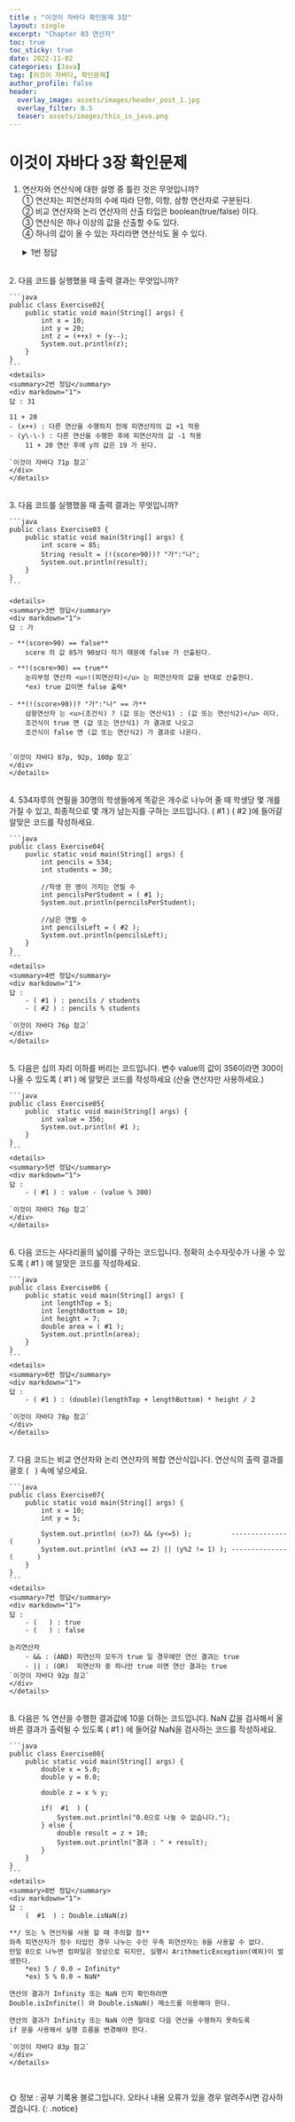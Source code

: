 ```yaml
---
title : "이것이 자바다 확인문제 3장"
layout: single
excerpt: "Chapter 03 연산자"
toc: true
toc_sticky: true
date: 2022-11-02
categories: [Java]
tag: [이것이 자바다, 확인문제]
author_profile: false
header:
  overlay_image: assets/images/header_post_1.jpg
  overlay_filter: 0.5 
  teaser: assets/images/this_is_java.png
---
```


# 이것이 자바다 3장 확인문제  

1. 연산자와 연산식에 대한 설명 중 틀린 것은 무엇입니까?   
① 연산자는 피연산자의 수에 따라 단항, 이항, 삼항 연산자로 구분된다.   
② 비교 연산자와 논리 연산자의 산출 타입은 boolean(true/false) 이다.  
③ 연산식은 하나 이상의 값을 산출할 수도 있다.  
④ 하나의 값이 올 수 있는 자리라면 연산식도 올 수 있다.  

    <details>
    <summary>1번 정답</summary>
    <div markdown="1">
    답 : ③

    연산식은 반드시 하나의 값을 산출한다.    
    `이것이 자바다 65p 참고`
    </div>
    </details>
<br>
2. 다음 코드를 실행했을 때 출력 결과는 무엇입니까?  

    ```java
    public class Exercise02{
        public static void main(String[] args) {
            int x = 10;
            int y = 20;
            int z = (++x) + (y--);
            System.out.println(z);
        }
    }
    ```   
    <details>
    <summary>2번 정답</summary>
    <div markdown="1">
    답 : 31

    11 + 20  
    - (x++) : 다른 연산을 수행하지 전에 피연산자의 값 +1 적용  
    - (y\-\-) : 다른 연산을 수행한 후에 피연산자의 값 -1 적용  
        11 + 20 연산 후에 y의 값은 19 가 된다.

    `이것이 자바다 71p 참고`
    </div>
    </details>
<br>
3. 다음  코드를 실행했을 때 출력 결과는 무엇입니까?  

    ```java
    public class Exercise03 {
        public static void main(String[] args) {
            int score = 85;
            String result = (!(score>90))? "가":"나";
            System.out.println(result);
        }
    }
    ```

    <details>
    <summary>3번 정답</summary>
    <div markdown="1">
    답 : 가

    - **(score>90) == false**   
        score 의 값 85가 90보다 작기 때문에 false 가 산출된다.

    - **!(score>90) == true**   
        논리부정 연산자 <u>!(피연산자)</u> 는 피연산자의 값을 반대로 산출한다.   
        *ex) true 값이면 false 출력*  

    - **(!(score>90))? "가":"나" == 가**    
        삼항연산자 는 <u>(조건식) ? (값 또는 연산식1) : (값 또는 연산식2)</u> 이다.  
        조건식이 true 면 (값 또는 연산식1) 가 결과로 나오고  
        조건식이 false 면 (값 또는 연산식2) 가 결과로 나온다.


    `이것이 자바다 87p, 92p, 100p 참고`  
    </div>
    </details>
<br>
4. 534자루의 연필을 30명의 학생들에게 똑같은 개수로 나누어 줄 때 학생당 몇 개를 가질 수 있고, 최종적으로 몇 개가 남는지를 구하는 코드입니다. ( #1 ) ( #2 )에 들어갈 알맞은 코드를 작성하세요.

    ```java
    public class Exercise04{
        puvlic static void main(String[] args) {
            int pencils = 534;
            int students = 30;

            //학생 한 명이 가지는 연필 수 
            int pencilsPerStudent = ( #1 );
            System.out.println(perncilsPerStudent);

            //남은 연필 수
            int pencilsLeft = ( #2 );
            System.out.println(pencilsLeft);
        }
    }
    ```
    <details>
    <summary>4번 정답</summary>
    <div markdown="1">
    답 :  
        - ( #1 ) : pencils / students  
        - ( #2 ) : pencils % students

    `이것이 자바다 76p 참고`
    </div>
    </details>
<br>
5. 다음은 십의 자리 이하를 버리는 코드입니다. 변수 value의 값이 356이라면 300이 나올 수 있도록 ( #1 ) 에 알맞은 코드를 작성하세요 (산술 연산자만 사용하세요.)

    ```java
    public class Exercise05{
        public  static void main(String[] args) {
            int value = 356;
            System.out.println( #1 );
        }
    }
    ```
    <details>
    <summary>5번 정답</summary>
    <div markdown="1">
    답 :  
        - ( #1 ) : value - (value % 300)

    `이것이 자바다 76p 참고`
    </div>
    </details>
<br>
6. 다음 코드는 사다리꼴의 넓이를 구하는 코드입니다. 정확히 소수자릿수가 나올 수 있도록 ( #1 ) 에 알맞은 코드를 작성하세요.  

    ```java
    public class Exercise06 {
        public static void main(String[] args) {
            int lengthTop = 5;
            int lengthBottom = 10;
            int height = 7;
            double area = ( #1 );
            System.out.println(area);
        }
    }
    ```
    <details>
    <summary>6번 정답</summary>
    <div markdown="1">
    답 :  
        - ( #1 ) : (double)(lengthTop + lengthBottom) * height / 2

    `이것이 자바다 78p 참고`
    </div>
    </details>
<br>
7. 다음 코드는 비교 연산자와 논리 연산자의 복합 연산식입니다. 연산식의 출력 결과를 괄호 (   ) 속에 넣으세요.  

    ```java
    public class Exercise07{
        public static void main(String[] args) {
            int x = 10;
            int y = 5;

            System.out.println( (x>7) && (y<=5) );          --------------(      )
            System.out.println( (x%3 == 2) || (y%2 != 1) ); --------------(      )
        }
    }
    ```
    <details>
    <summary>7번 정답</summary>
    <div markdown="1">
    답 :    
        - (   ) : true    
        - (   ) : false  

    논리연산자  
        - && : (AND) 피연산자 모두가 true 일 경우에만 연산 결과는 true  
        - || : (OR)  피연산자 중 하나만 true 이면 연산 결과는 true   
    `이것이 자바다 92p 참고`
    </div>
    </details>
<br>
8. 다음은 % 연산을 수행한 결과값에 10을 더하는 코드입니다. NaN 값을 검사해서 올바른 결과가 출력될 수 있도록 ( #1 ) 에 들어갈 NaN을 검사하는 코드를 작성하세요.

    ```java
    public class Exercise08{
        public static void main(String[] args) {
            double x = 5.0;
            double y = 0.0;

            double z = x % y;

            if(  #1  ) {
                System.out.println("0.0으로 나눌 수 없습니다.");
            } else {
                double result = z + 10;
                System.out.println("결과 : " + result);
            }
        }
    }
    ```
    <details>
    <summary>8번 정답</summary>
    <div markdown="1">
    답 :    
        (  #1  ) : Double.isNaN(z)

    **/ 또는 % 연산자를 사용 할 때 주의할 점**  
    좌측 피연산자가 정수 타입인 경우 나누는 수인 우측 피연산자는 0을 사용할 수 없다.   
    만일 0으로 나누면 컴파일은 정상으로 되지만, 실행시 ArithmeticException(예외)이 발생한다.  
        *ex) 5 / 0.0 → Infinity*  
        *ex) 5 % 0.0 → NaN*

    연산의 결과가 Infinity 또는 NaN 인지 확인하려면  
    Double.isInfinite() 와 Double.isNaN() 메소드를 이용해야 한다.   

    연산의 결과가 Infinity 또는 NaN 이면 절대로 다음 연산을 수행하지 못하도록  
    if 문을 사용해서 실행 흐름을 변경해야 한다. 

    `이것이 자바다 83p 참고`
    </div>
    </details>
<br>


🌞 정보 : 공부 기록용 블로그입니다. 오타나 내용 오류가 있을 경우 알려주시면 감사하겠습니다.
{: .notice}
